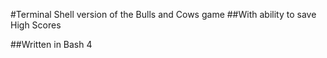 #Terminal Shell version of the Bulls and Cows game
##With ability to save High Scores

##Written in Bash 4

